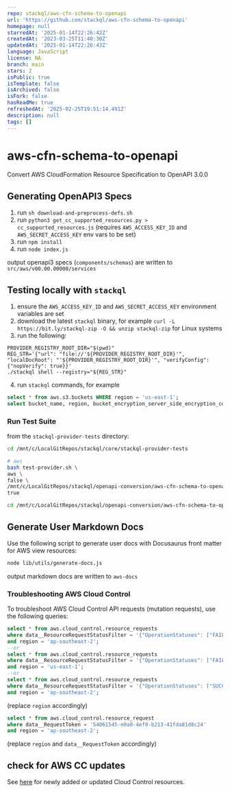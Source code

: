 ```yaml
---
repo: stackql/aws-cfn-schema-to-openapi
url: 'https://github.com/stackql/aws-cfn-schema-to-openapi'
homepage: null
starredAt: '2025-01-14T22:26:42Z'
createdAt: '2023-03-25T11:40:30Z'
updatedAt: '2025-01-14T22:26:43Z'
language: JavaScript
license: NA
branch: main
stars: 2
isPublic: true
isTemplate: false
isArchived: false
isFork: false
hasReadMe: true
refreshedAt: '2025-02-25T19:51:14.491Z'
description: null
tags: []
---
```


# aws-cfn-schema-to-openapi
Convert AWS CloudFormation Resource Specification to OpenAPI 3.0.0

## Generating OpenAPI3 Specs
1. run `sh download-and-preprocess-defs.sh`
2. run `python3 get_cc_supported_resources.py > cc_supported_resources.js` (requires `AWS_ACCESS_KEY_ID` and `AWS_SECRET_ACCESS_KEY` env vars to be set)
3. run `npm install`
4. run `node index.js`

output openapi3 specs (`components/schemas`) are written to `src/aws/v00.00.00000/services`

## Testing locally with `stackql`
1. ensure the `AWS_ACCESS_KEY_ID` and `AWS_SECRET_ACCESS_KEY` environment variables are set
2. download the latest `stackql` binary, for example `curl -L https://bit.ly/stackql-zip -O && unzip stackql-zip` for Linux systems
3. run the following:
```
PROVIDER_REGISTRY_ROOT_DIR="$(pwd)"
REG_STR='{"url": "file://'${PROVIDER_REGISTRY_ROOT_DIR}'", "localDocRoot": "'${PROVIDER_REGISTRY_ROOT_DIR}'", "verifyConfig": {"nopVerify": true}}'
./stackql shell --registry="${REG_STR}"
```
4. run `stackql` commands, for example 
```sql
select * from aws.s3.buckets WHERE region = 'us-east-1';
select bucket_name, region, bucket_encryption_server_side_encryption_configuration from aws.s3.bucket WHERE region = 'us-east-1' and data__Identifier = 'stackql-trial-bucket-01';
```

### Run Test Suite

from the `stackql-provider-tests` directory:

```bash
cd /mnt/c/LocalGitRepos/stackql/core/stackql-provider-tests

# aws
bash test-provider.sh \
aws \
false \
/mnt/c/LocalGitRepos/stackql/openapi-conversion/aws-cfn-schema-to-openapi \
true

cd /mnt/c/LocalGitRepos/stackql/openapi-conversion/aws-cfn-schema-to-openapi
```

## Generate User Markdown Docs
Use the following script to generate user docs with Docusaurus front matter for AWS view resources:

```bash
node lib/utils/generate-docs.js
```

output markdown docs are written to `aws-docs`

### Troubleshooting AWS Cloud Control

To troubleshoot AWS Cloud Control API requests (mutation requests), use the following queries:

```sql
select * from aws.cloud_control.resource_requests
where data__ResourceRequestStatusFilter = '{"OperationStatuses": ["FAILED"], "Operations": ["CREATE"]}'
and region = 'ap-southeast-2';
--or
select * from aws.cloud_control.resource_requests
where data__ResourceRequestStatusFilter = '{"OperationStatuses": ["FAILED"], "Operations": ["DELETE"]}'
and region = 'us-east-1';
--or
select * from aws.cloud_control.resource_requests
where data__ResourceRequestStatusFilter = '{"OperationStatuses": ["SUCCESS"], "Operations": ["UPDATE"]}'
and region = 'ap-southeast-2';
```

(replace `region` accordingly)

```sql
select * from aws.cloud_control.resource_request
where data__RequestToken = '54061545-e0a0-4ef0-b213-41fda81d8c24'
and region = 'ap-southeast-2';
```

(replace `region` and `data__RequestToken` accordingly)

## check for AWS CC updates

See [here](https://docs.aws.amazon.com/cloudcontrolapi/latest/userguide/doc-history.html) for newly added or updated Cloud Control resources.
